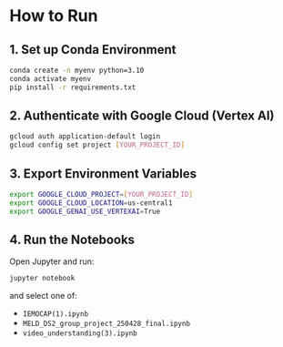 # How to Run

## 1. Set up Conda Environment

```bash
conda create -n myenv python=3.10
conda activate myenv
pip install -r requirements.txt
```

## 2. Authenticate with Google Cloud (Vertex AI)

```bash
gcloud auth application-default login
gcloud config set project [YOUR_PROJECT_ID]
```

## 3. Export Environment Variables

```bash
export GOOGLE_CLOUD_PROJECT=[YOUR_PROJECT_ID]
export GOOGLE_CLOUD_LOCATION=us-central1
export GOOGLE_GENAI_USE_VERTEXAI=True
```

## 4. Run the Notebooks

Open Jupyter and run:

```bash
jupyter notebook
```

and select one of:
- `IEMOCAP(1).ipynb`
- `MELD_DS2_group_project_250428_final.ipynb`
- `video_understanding(3).ipynb`
